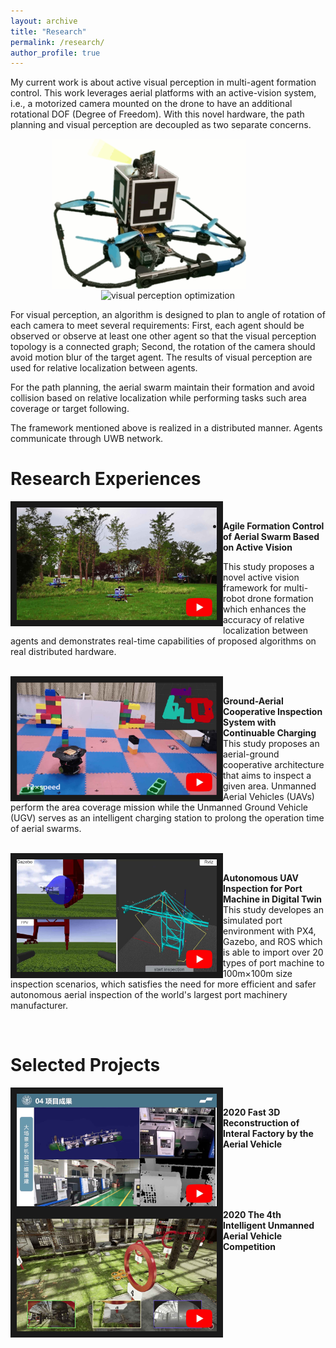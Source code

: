 ```yaml
---
layout: archive
title: "Research"
permalink: /research/
author_profile: true
---
```


My current work is about active visual perception in multi-agent formation control. This work leverages aerial platforms with an active-vision system, i.e., a motorized camera mounted on the drone to have an additional rotational DOF (Degree of Freedom). With this novel hardware, the path planning and visual perception are decoupled as two separate concerns. 

<div align="center">
 <img src="/images/active-vision-system.gif"  width = "310" height = "240" alt="active-vision system" align="center" />
 &emsp;&emsp;&emsp;&emsp;
 <img src="/images/opt-vision.gif"  width = "240" height = "240" alt="visual perception optimization" align="center" />
</div>


For visual perception, an algorithm is designed to plan to angle of rotation of each camera to meet several requirements: First, each agent should be observed or observe at least one other agent so that the visual perception topology is a connected graph; Second, the rotation of the camera should avoid motion blur of the target agent. The results of visual perception are used for relative localization between agents.

For the path planning, the aerial swarm maintain their formation and avoid collision based on relative localization while performing tasks such area coverage or target following. 

The framework mentioned above is realized in a distributed manner. Agents communicate through UWB network.

Research Experiences
======
<div>
 <a href="https://www.youtube.com/watch?v=pyMY54b_c-4" target="_blank">
    <img src="/images/active-vision.png" align = "left" alt="active vision" width="320" height="180" border="10" style="vertical-align:middle"/>
  </a>
 &emsp;&emsp;
 <p> 
  <ul>
   <li>
   <b>Agile Formation Control of Aerial Swarm Based on Active Vision</b>
   <br />
    </li>
   </ul>
   This study proposes a novel active vision framework for multi-robot drone formation which enhances the accuracy of relative localization between agents and demonstrates real-time capabilities of proposed algorithms on real distributed hardware. 
 </p>
</div>
<br />

<div>
 <a href="https://www.youtube.com/watch?v=VPgk_Q9hdwE" target="_blank">
   <img src="/images/ground-aerial.png" align = "left" alt="ground-aerial inspection" width="320" height="180" border="10" />
 </a>
 &emsp;&emsp;
 <p> 
   <b>Ground-Aerial Cooperative Inspection System with Continuable Charging</b>
   <br />
   This study proposes an aerial-ground cooperative architecture that aims to inspect a given area. Unmanned Aerial Vehicles (UAVs) perform the area coverage mission while the Unmanned Ground Vehicle (UGV) serves as an intelligent charging station to prolong the operation time of aerial swarms.
  </p>
</div>
<br />

<div>
 <a href="https://www.youtube.com/watch?v=nDiZuc0lM-s" target="_blank">
   <img src="/images/quayside-inspection.png" align = "left" alt="quayside inspection" width="320" height="180" border="10" />
 </a>
 &emsp;&emsp;
 <p> 
   <b>Autonomous UAV Inspection for Port Machine in Digital Twin</b>
   <br />
   This study	developes an simulated port environment with PX4, Gazebo, and ROS which is able to import over 20 types of port machine to 100m×100m size inspection scenarios, which satisfies the need for more efficient and safer autonomous aerial inspection of the world's largest port machinery manufacturer.
  </p>
</div>
<br />

Selected Projects
======
<div>
<a href="https://www.youtube.com/watch?v=k0W_9xlVHAk" target="_blank">
   <img src="/images/3D-reconstruction.png" align = "left" alt="quayside inspection" width="320" height="180" border="10" />
 </a>
 &emsp;&emsp;
<p> 
   <b>2020 Fast 3D Reconstruction of Interal Factory by the Aerial Vehicle </b>
   <br /><br /><br />
  </p>
</div>
<br />

<div>
 <a href="https://www.youtube.com/watch?v=wfi7CVHrzNU" target="_blank">
   <img src="/images/drone-competition.png" align = "left" alt="drone-competition" width="320" height="180" border="10" />
 </a>
 &emsp;&emsp;
 <p> 
   <b>2020 The 4th Intelligent Unmanned Aerial Vehicle Competition </b>
   <br /><br /><br />
  </p>
</div>
<br />
